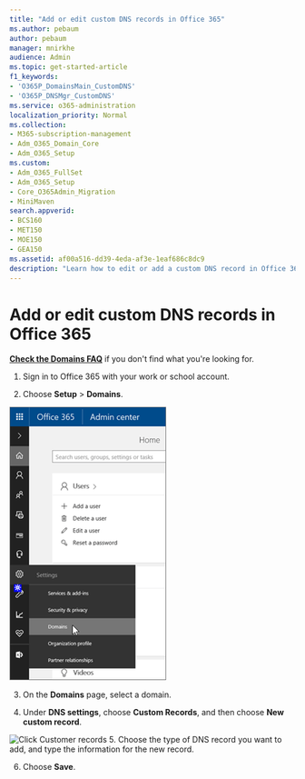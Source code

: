 ```yaml
---
title: "Add or edit custom DNS records in Office 365"
ms.author: pebaum
author: pebaum
manager: mnirkhe
audience: Admin
ms.topic: get-started-article
f1_keywords:
- 'O365P_DomainsMain_CustomDNS'
- 'O365P_DNSMgr_CustomDNS'
ms.service: o365-administration
localization_priority: Normal
ms.collection: 
- M365-subscription-management
- Adm_O365_Domain_Core
- Adm_O365_Setup
ms.custom:
- Adm_O365_FullSet
- Adm_O365_Setup
- Core_O365Admin_Migration
- MiniMaven
search.appverid:
- BCS160
- MET150
- MOE150
- GEA150
ms.assetid: af00a516-dd39-4eda-af3e-1eaf686c8dc9
description: "Learn how to edit or add a custom DNS record in Office 365. "
---
```


# Add or edit custom DNS records in Office 365

 **[Check the Domains FAQ](../setup/domains-faq.md)** if you don't find what you're looking for. 
  
1. Sign in to Office 365 with your work or school account. 
    
2. Choose **Setup** \> **Domains**.
    
![Click Domains on Office 365 Admin page](../media/57fa88ba-f4e5-477b-9c45-b75978237f3e.png)

3. On the **Domains** page, select a domain. 
    
4. Under **DNS settings**, choose **Custom Records**, and then choose **New custom record**.

![Click Customer records](https://user-images.githubusercontent.com/45987684/56503244-e5111800-64e2-11e9-8db8-1f1d13915b06.PNG)
5. Choose the type of DNS record you want to add, and type the information for the new record.
    
6. Choose **Save**.
    

  

